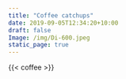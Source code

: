 ```yaml
---
title: "Coffee catchups"
date: 2019-09-05T12:34:20+10:00
draft: false
Image: /img/Di-600.jpeg
static_page: true
---
```


{{< coffee >}} 

